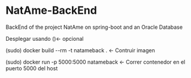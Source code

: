 # NatAme-BackEnd
BackEnd of the project NatAme on spring-boot and an Oracle Database

Desplegar usando ()<- opcional 

(sudo) docker build --rm -t natameback . <- Contruir imagen

(sudo) docker run -p 5000:5000 natameback <- Correr contenedor en el puerto 5000 del host
